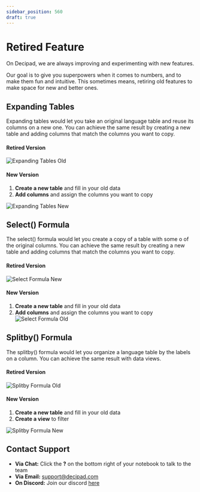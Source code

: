 ```yaml
---
sidebar_position: 560
draft: true
---
```


# Retired Feature

On Decipad, we are always improving and experimenting with new features.

Our goal is to give you superpowers when it comes to numbers, and to make them fun and intuitive.
This sometimes means, retiring old features to make space for new and better ones.

## Expanding Tables

Expanding tables would let you take an original language table and reuse its columns on a new one.
You can achieve the same result by creating a new table and adding columns that match the columns you want to copy.

#### Retired Version

![Expanding Tables Old](./img/ExpandingTablesOld.png)

#### New Version

1. **Create a new table** and fill in your old data
2. **Add columns** and assign the columns you want to copy

![Expanding Tables New](./img/ExpandingTablesNew.png)

## Select() Formula

The select() formula would let you create a copy of a table with some o of the original columns.
You can achieve the same result by creating a new table and adding columns that match the columns you want to copy.

#### Retired Version

![Select Formula New](./img/SelectFormulaNew.png)

#### New Version

1. **Create a new table** and fill in your old data
2. **Add columns** and assign the columns you want to copy
   ![Select Formula Old](./img/SelectFormulaOld.png)

## Splitby() Formula

The splitby() formula would let you organize a language table by the labels on a column.
You can achieve the same result with data views.

#### Retired Version

![Splitby Formula Old](./img/SplitbyOld.png)

#### New Version

1. **Create a new table** and fill in your old data
2. **Create a view** to filter

![Splitby Formula New](./img/SplitbyNew.gif)

## Contact Support

- **Via Chat:** Click the **?** on the bottom right of your notebook to talk to the team
- **Via Email:** [support@decipad.com](mailto:support@decipad.com)
- **On Discord:** Join our discord [here](http://discord.gg/decipad)
